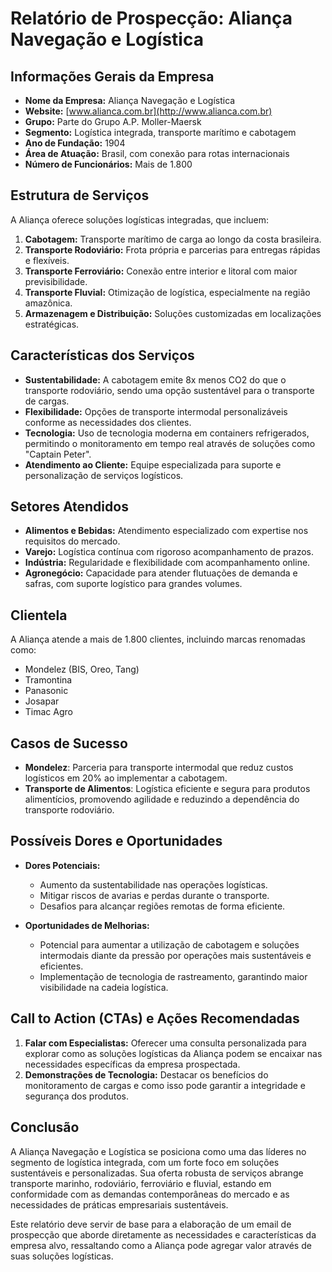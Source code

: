# Relatório de Prospecção: Aliança Navegação e Logística

## Informações Gerais da Empresa
- **Nome da Empresa:** Aliança Navegação e Logística
- **Website:** [www.alianca.com.br](http://www.alianca.com.br)
- **Grupo:** Parte do Grupo A.P. Moller-Maersk
- **Segmento:** Logística integrada, transporte marítimo e cabotagem
- **Ano de Fundação:** 1904
- **Área de Atuação:** Brasil, com conexão para rotas internacionais
- **Número de Funcionários:** Mais de 1.800

## Estrutura de Serviços
A Aliança oferece soluções logísticas integradas, que incluem:
1. **Cabotagem:** Transporte marítimo de carga ao longo da costa brasileira.
2. **Transporte Rodoviário:** Frota própria e parcerias para entregas rápidas e flexíveis.
3. **Transporte Ferroviário:** Conexão entre interior e litoral com maior previsibilidade.
4. **Transporte Fluvial:** Otimização de logística, especialmente na região amazônica.
5. **Armazenagem e Distribuição:** Soluções customizadas em localizações estratégicas.

## Características dos Serviços
- **Sustentabilidade:** A cabotagem emite 8x menos CO2 do que o transporte rodoviário, sendo uma opção sustentável para o transporte de cargas.
- **Flexibilidade:** Opções de transporte intermodal personalizáveis conforme as necessidades dos clientes.
- **Tecnologia:** Uso de tecnologia moderna em containers refrigerados, permitindo o monitoramento em tempo real através de soluções como "Captain Peter".
- **Atendimento ao Cliente:** Equipe especializada para suporte e personalização de serviços logísticos.

## Setores Atendidos
- **Alimentos e Bebidas:** Atendimento especializado com expertise nos requisitos do mercado.
- **Varejo:** Logística contínua com rigoroso acompanhamento de prazos.
- **Indústria:** Regularidade e flexibilidade com acompanhamento online.
- **Agronegócio:** Capacidade para atender flutuações de demanda e safras, com suporte logístico para grandes volumes.

## Clientela
A Aliança atende a mais de 1.800 clientes, incluindo marcas renomadas como:
- Mondelez (BIS, Oreo, Tang)
- Tramontina
- Panasonic
- Josapar
- Timac Agro

## Casos de Sucesso
- **Mondelez**: Parceria para transporte intermodal que reduz custos logísticos em 20% ao implementar a cabotagem.
- **Transporte de Alimentos**: Logística eficiente e segura para produtos alimentícios, promovendo agilidade e reduzindo a dependência do transporte rodoviário.

## Possíveis Dores e Oportunidades
- **Dores Potenciais:** 
  - Aumento da sustentabilidade nas operações logísticas.
  - Mitigar riscos de avarias e perdas durante o transporte.
  - Desafios para alcançar regiões remotas de forma eficiente.
  
- **Oportunidades de Melhorias:** 
  - Potencial para aumentar a utilização de cabotagem e soluções intermodais diante da pressão por operações mais sustentáveis e eficientes.
  - Implementação de tecnologia de rastreamento, garantindo maior visibilidade na cadeia logística.

## Call to Action (CTAs) e Ações Recomendadas
1. **Falar com Especialistas:** Oferecer uma consulta personalizada para explorar como as soluções logísticas da Aliança podem se encaixar nas necessidades específicas da empresa prospectada.
2. **Demonstrações de Tecnologia:** Destacar os benefícios do monitoramento de cargas e como isso pode garantir a integridade e segurança dos produtos.

## Conclusão
A Aliança Navegação e Logística se posiciona como uma das líderes no segmento de logística integrada, com um forte foco em soluções sustentáveis e personalizadas. Sua oferta robusta de serviços abrange transporte marinho, rodoviário, ferroviário e fluvial, estando em conformidade com as demandas contemporâneas do mercado e as necessidades de práticas empresariais sustentáveis.

Este relatório deve servir de base para a elaboração de um email de prospecção que aborde diretamente as necessidades e características da empresa alvo, ressaltando como a Aliança pode agregar valor através de suas soluções logísticas.